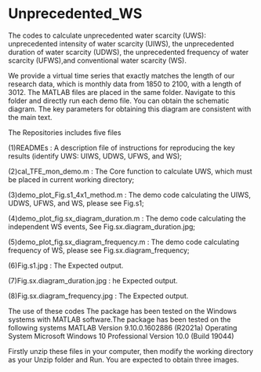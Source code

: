# Unprecedented_WS
The codes to calculate unprecedented water scarcity (UWS): unprecedented intensity of water scarcity (UIWS), the unprecedented duration of water scarcity (UDWS), the unprecedented frequency of water scarcity (UFWS),and conventional water scarcity (WS). 

We provide a virtual time series that exactly matches the length of our research data, which is monthly data from 1850 to 2100, with a length of 3012. The MATLAB files are placed in the same folder. Navigate to this folder and directly run each demo file. You can obtain the schematic diagram. The key parameters for obtaining this diagram are consistent with the main text.


The Repositories includes five files

(1)READMEs :   A description file of instructions for reproducing the key results (identify UWS: UIWS, UDWS, UFWS, and WS);

(2)cal_TFE_mon_demo.m :   The Core function to calculate UWS, which must be placed in current working directory;

(3)demo_plot_Fig.s1_4x1_method.m :  The demo code calculating the UIWS, UDWS, UFWS, and WS, please see Fig.s1;

(4)demo_plot_fig.sx_diagram_duration.m :  The demo code calculating the independent WS events, See Fig.sx.diagram_duration.jpg;

(5)demo_plot_fig.sx_diagram_frequency.m : The demo code calculating frequency of WS, please see Fig.sx.diagram_frequency;

(6)Fig.s1.jpg :  The Expected output.

(7)Fig.sx.diagram_duration.jpg :  he Expected output.

(8)Fig.sx.diagram_frequency.jpg :  The Expected output.

The use of these codes The package has been tested on the Windows systems with MATLAB software.The package has been tested on the following systems MATLAB Version 9.10.0.1602886 (R2021a) Operating System Microsoft Windows 10 Professional Version 10.0 (Build 19044)

Firstly unzip these files in your computer, then modify the working directory as your Unzip folder and Run. You are expected to obtain three images.
